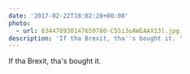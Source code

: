 ```yaml
---
date: '2017-02-22T18:02:28+00:00'
photo:
  - url: 834470930147659780-C5Si3oAWEAAX13l.jpg
description: 'If tha Brexit, tha''s bought it. '
---
```

If tha Brexit, tha's bought it. 
